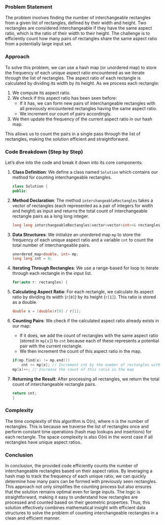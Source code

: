 ### Problem Statement

The problem involves finding the number of interchangeable rectangles from a given list of rectangles, defined by their width and height. Two rectangles are considered interchangeable if they have the same aspect ratio, which is the ratio of their width to their height. The challenge is to efficiently count how many pairs of rectangles share the same aspect ratio from a potentially large input set.

### Approach

To solve this problem, we can use a hash map (or unordered map) to store the frequency of each unique aspect ratio encountered as we iterate through the list of rectangles. The aspect ratio of each rectangle is calculated by dividing its width by its height. As we process each rectangle:

1. We compute its aspect ratio.
2. We check if this aspect ratio has been seen before:
   - If it has, we can form new pairs of interchangeable rectangles with all previously encountered rectangles having the same aspect ratio.
   - We increment our count of pairs accordingly.
3. We then update the frequency of the current aspect ratio in our hash map.

This allows us to count the pairs in a single pass through the list of rectangles, making the solution efficient and straightforward.

### Code Breakdown (Step by Step)

Let’s dive into the code and break it down into its core components:

1. **Class Definition**: We define a class named `Solution` which contains our method for counting interchangeable rectangles.

    ```cpp
    class Solution {
    public:
    ```

2. **Method Declaration**: The method `interchangeableRectangles` takes a vector of rectangles (each represented as a pair of integers for width and height) as input and returns the total count of interchangeable rectangle pairs as a long long integer.

    ```cpp
    long long interchangeableRectangles(vector<vector<int>>& rectangles) {
    ```

3. **Data Structures**: We initialize an unordered map `mp` to store the frequency of each unique aspect ratio and a variable `cnt` to count the total number of interchangeable pairs.

    ```cpp
    unordered_map<double, int> mp;
    long long cnt = 0;
    ```

4. **Iterating Through Rectangles**: We use a range-based for loop to iterate through each rectangle in the input list.

    ```cpp
    for(auto r: rectangles) {
    ```

5. **Calculating Aspect Ratio**: For each rectangle, we calculate its aspect ratio by dividing its width (`r[0]`) by its height (`r[1]`). This ratio is stored as a double.

    ```cpp
    double x = (double)r[0] / r[1];
    ```

6. **Counting Pairs**: We check if the calculated aspect ratio already exists in our map:
   - If it does, we add the count of rectangles with the same aspect ratio (stored in `mp[x]`) to `cnt` because each of these represents a potential pair with the current rectangle.
   - We then increment the count of this aspect ratio in the map.

    ```cpp
    if(mp.find(x) != mp.end())
        cnt += mp[x]; // Increment cnt by the number of rectangles with the same ratio
    mp[x]++; // Increase the count of this ratio in the map
    ```

7. **Returning the Result**: After processing all rectangles, we return the total count of interchangeable rectangle pairs.

    ```cpp
    return cnt;
    }
    ```

### Complexity

The time complexity of this algorithm is O(n), where n is the number of rectangles. This is because we traverse the list of rectangles once and perform constant time operations (hash map lookups and insertions) for each rectangle. The space complexity is also O(n) in the worst case if all rectangles have unique aspect ratios.

### Conclusion

In conclusion, the provided code efficiently counts the number of interchangeable rectangles based on their aspect ratios. By leveraging a hash map to track the frequency of each unique ratio, we can quickly determine how many pairs can be formed with previously seen rectangles. This approach not only simplifies the counting process but also ensures that the solution remains optimal even for large inputs. The logic is straightforward, making it easy to understand how rectangles are processed and counted based on their geometric properties. Thus, this solution effectively combines mathematical insight with efficient data structures to solve the problem of counting interchangeable rectangles in a clean and efficient manner.